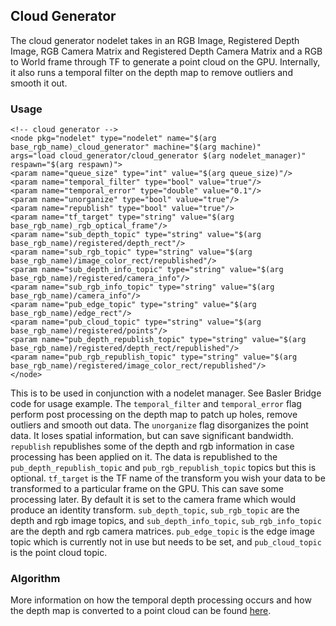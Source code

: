 
## Cloud Generator

The cloud generator nodelet takes in an RGB Image, Registered Depth Image, RGB Camera Matrix and Registered Depth Camera Matrix and a RGB to World frame through TF to generate a point cloud on the GPU. Internally, it also runs a temporal filter on the depth map to remove outliers and smooth it out.

### Usage

```
<!-- cloud generator -->
<node pkg="nodelet" type="nodelet" name="$(arg base_rgb_name)_cloud_generator" machine="$(arg machine)"
args="load cloud_generator/cloud_generator $(arg nodelet_manager)" respawn="$(arg respawn)">
<param name="queue_size" type="int" value="$(arg queue_size)"/>
<param name="temporal_filter" type="bool" value="true"/>
<param name="temporal_error" type="double" value="0.1"/>
<param name="unorganize" type="bool" value="true"/>
<param name="republish" type="bool" value="true"/>
<param name="tf_target" type="string" value="$(arg base_rgb_name)_rgb_optical_frame"/>
<param name="sub_depth_topic" type="string" value="$(arg base_rgb_name)/registered/depth_rect"/>
<param name="sub_rgb_topic" type="string" value="$(arg base_rgb_name)/image_color_rect/republished"/>
<param name="sub_depth_info_topic" type="string" value="$(arg base_rgb_name)/registered/camera_info"/>
<param name="sub_rgb_info_topic" type="string" value="$(arg base_rgb_name)/camera_info"/>
<param name="pub_edge_topic" type="string" value="$(arg base_rgb_name)/edge_rect"/>
<param name="pub_cloud_topic" type="string" value="$(arg base_rgb_name)/registered/points"/>
<param name="pub_depth_republish_topic" type="string" value="$(arg base_rgb_name)/registered/depth_rect/republished"/>
<param name="pub_rgb_republish_topic" type="string" value="$(arg base_rgb_name)/registered/image_color_rect/republished"/>
</node>
```

This is to be used in conjunction with a nodelet manager. See Basler Bridge code for usage example. The `temporal_filter` and `temporal_error` flag perform post processing on the depth map to patch up holes, remove outliers and smooth out data. The `unorganize` flag disorganizes the point data. It loses spatial information, but can save significant bandwidth. `republish` republishes some of the depth and rgb information in case processing has been applied on it. The data is republished to the `pub_depth_republish_topic` and `pub_rgb_republish_topic` topics but this is optional. `tf_target` is the TF name of the transform you wish your data to be transformed to a particular frame on the GPU. This can save some processing later. By default it is set to the camera frame which would produce an identity transform.  `sub_depth_topic`, `sub_rgb_topic` are the depth and rgb image topics, and `sub_depth_info_topic`, `sub_rgb_info_topic` are the depth and rgb camera matrices.  `pub_edge_topic` is the edge image topic which is currently not in use but needs to be set, and `pub_cloud_topic` is the point cloud topic.

### Algorithm

More information on how the temporal depth processing occurs and how the depth map is converted to a point cloud can be found [here](https://github.com/rp5-tumcreate/ac2-ros-sensor-pkgs/blob/nuc-linux-devel/docs/tex/camera/Camera.pdf).

